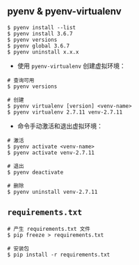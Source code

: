 ## pyenv & pyenv-virtualenv

```
$ pyenv install --list
$ pyenv install 3.6.7
$ pyenv versions
$ pyenv global 3.6.7
$ pyenv uninstall x.x.x
```

* 使用 `pyenv-virtualenv` 创建虚拟环境：

```
# 查询可用
$ pyenv versions

# 创建
$ pyenv virtualenv [version] <venv-name>
$ pyenv virtualenv 2.7.11 venv-2.7.11
```

* 命令手动激活和退出虚拟环境：

```
# 激活
$ pyenv activate <venv-name>
$ pyenv activate venv-2.7.11

# 退出
$ pyenv deactivate

# 删除
$ pyenv uninstall venv-2.7.11
```

## `requirements.txt`

```
# 产生 requirements.txt 文件
$ pip freeze > requirements.txt

# 安装包
$ pip install -r requirements.txt
```

